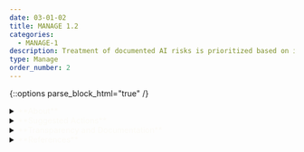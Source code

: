 ```yaml
---
date: 03-01-02
title: MANAGE 1.2
categories:
  - MANAGE-1
description: Treatment of documented AI risks is prioritized based on impact, likelihood, or available resources or methods.
type: Manage
order_number: 2
---
```

{::options parse_block_html="true" /} 


<details>
<summary markdown="span"><span style="color:#FBFAF5">**About**</span></summary>      
<br>
Risk refers to the composite measure of an event’s probability of occurring and the magnitude (or degree) of the consequences of the corresponding events. The impacts, or consequences, of AI systems can be positive, negative, or both and can result in opportunities or risks.  

Organizational risk tolerances are often informed by several internal and external factors, including existing industry practices, organizational values, and legal or regulatory requirements. Since risk management resources are often limited, organizations usually assign them based on risk tolerance. AI risks that are deemed more serious receive more oversight attention and risk management resources.

</details>

<details>
<summary markdown="span"><span style="color:#FBFAF5">**Suggested Actions**</span></summary>

- Assign risk management resources relative to established risk tolerance. AI systems with lower risk tolerances receive greater oversight, mitigation and management resources. 
- Document AI risk tolerance determination practices and resource decisions.
- Regularly review risk tolerances and re-calibrate, as needed, in accordance with information from AI system monitoring and assessment .

</details>

<details>
<summary markdown="span"><span style="color:#FBFAF5">**Transparency and Documentation**</span></summary>
<br>
**Organizations can document the following:**

- Did your organization implement a risk management system to address risks involved in deploying the identified AI solution (e.g. personnel risk or changes to commercial objectives)?
- What assessments has the entity conducted on data security and privacy impacts associated with the AI system?
- Does your organization have an existing governance structure that can be leveraged to oversee the organization’s use of AI?

**AI Transparency Resources:**

- WEF Companion to the Model AI Governance Framework – Implementation and Self-Assessment Guide for Organizations [URL](https://www.pdpc.gov.sg/-/media/files/pdpc/pdf-files/resource-for-organisation/ai/sgisago.ashx)
- GAO-21-519SP - Artificial Intelligence: An Accountability Framework for Federal Agencies & Other Entities. [URL](https://www.gao.gov/products/gao-21-519sp)

</details>

<details>
<summary markdown="span"><span style="color:#FBFAF5">**References**</span></summary>      
<br>

Arvind Narayanan. How to recognize AI snake oil. Retrieved October 15, 2022. [URL](https://www.cs.princeton.edu/~arvindn/talks/MIT-STS-AI-snakeoil.pdf)

Board of Governors of the Federal Reserve System. SR 11-7: Guidance on Model Risk Management. (April 4, 2011). [URL](https://www.federalreserve.gov/supervisionreg/srletters/sr1107.htm)

Emanuel Moss, Elizabeth Watkins, Ranjit Singh, Madeleine Clare Elish, Jacob Metcalf. 2021. Assembling Accountability: Algorithmic Impact Assessment for the Public Interest. (June 29, 2021). [URL](https://ssrn.com/abstract=3877437 or http://dx.doi.org/10.2139/ssrn.3877437)

Fraser, Henry L and Bello y Villarino, Jose-Miguel, Where Residual Risks Reside: A Comparative Approach to Art 9(4) of the European Union's Proposed AI Regulation (September 30, 2021). [LINK](https://ssrn.com/abstract=3960461), [URL](http://dx.doi.org/10.2139/ssrn.3960461)

Microsoft. 2022. Microsoft Responsible AI Impact Assessment Template. (June 2022). [URL](https://blogs.microsoft.com/wp-content/uploads/prod/sites/5/2022/06/Microsoft-RAI-Impact-Assessment-Template.pdf)

Office of the Comptroller of the Currency. 2021. Comptroller's Handbook: Model Risk Management, Version 1.0, August 2021. [URL](https://www.occ.gov/publications-and-resources/publications/comptrollers-handbook/files/model-risk-management/index-model-risk-management.html)

Solon Barocas, Asia J. Biega, Benjamin Fish, et al. 2020. When not to design, build, or deploy. In Proceedings of the 2020 Conference on Fairness, Accountability, and Transparency (FAT* '20). Association for Computing Machinery, New York, NY, USA, 695. [URL](https://doi.org/10.1145/3351095.3375691)


</details>
